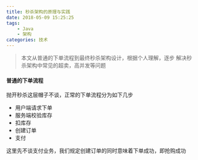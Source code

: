 ```yaml
---
title: 秒杀架构的原理与实践
date: 2018-05-09 15:25:25
tags: 
	- Java
	- 架构
categories: 技术
---
```



> 本文从普通的下单流程到最终秒杀架构设计，根据个人理解，逐步
> 解决秒杀架构中常见的超卖，高并发等问题


#### 普通的下单流程

抛开秒杀这层帽子不谈，正常的下单流程分为如下几步

*   用户端请求下单
*   服务端校验库存
*   扣库存
*   创建订单
*   支付

这里先不谈支付业务，我们规定创建订单的同时意味着下单成功，即抢购成功


<!-- more -->